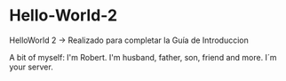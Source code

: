 # Hello-World-2
HelloWorld 2 -> Realizado para completar la Guía de Introduccion

A bit of myself: I'm Robert. I'm husband, father, son, friend and more. I´m your server.
